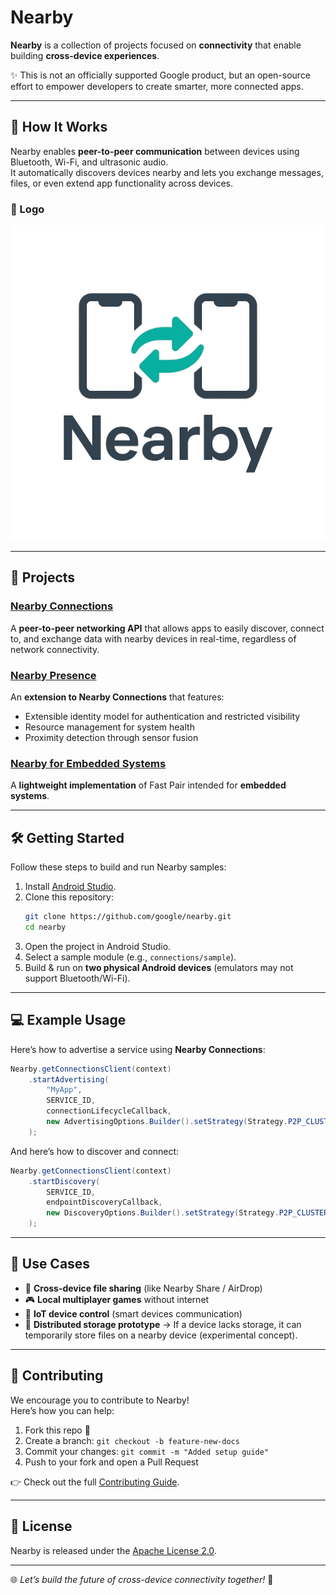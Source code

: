 # Nearby

**Nearby** is a collection of projects focused on **connectivity** that enable building **cross-device experiences**.

✨ This is not an officially supported Google product, but an open-source effort to empower developers to create smarter, more connected apps.

---

## 🚀 How It Works

Nearby enables **peer-to-peer communication** between devices using Bluetooth, Wi-Fi, and ultrasonic audio.  
It automatically discovers devices nearby and lets you exchange messages, files, or even extend app functionality across devices.

### 🔄 Logo

![Nearby Logo](https://github.com/Diksha-3905/nearby/blob/Updates/Logo.png)

---

## 📂 Projects

### [Nearby Connections](connections/)
A **peer-to-peer networking API** that allows apps to easily discover, connect to, and exchange data with nearby devices in real-time, regardless of network connectivity.

### [Nearby Presence](presence/)
An **extension to Nearby Connections** that features:
- Extensible identity model for authentication and restricted visibility  
- Resource management for system health  
- Proximity detection through sensor fusion  

### [Nearby for Embedded Systems](embedded/)
A **lightweight implementation** of Fast Pair intended for **embedded systems**.

---

## 🛠 Getting Started

Follow these steps to build and run Nearby samples:

1. Install [Android Studio](https://developer.android.com/studio).
2. Clone this repository:
   ```bash
   git clone https://github.com/google/nearby.git
   cd nearby
   ```
3. Open the project in Android Studio.
4. Select a sample module (e.g., `connections/sample`).
5. Build & run on **two physical Android devices** (emulators may not support Bluetooth/Wi-Fi).

---

## 💻 Example Usage

Here’s how to advertise a service using **Nearby Connections**:

```java
Nearby.getConnectionsClient(context)
    .startAdvertising(
        "MyApp",
        SERVICE_ID,
        connectionLifecycleCallback,
        new AdvertisingOptions.Builder().setStrategy(Strategy.P2P_CLUSTER).build()
    );
```

And here’s how to discover and connect:

```java
Nearby.getConnectionsClient(context)
    .startDiscovery(
        SERVICE_ID,
        endpointDiscoveryCallback,
        new DiscoveryOptions.Builder().setStrategy(Strategy.P2P_CLUSTER).build()
    );
```

---

## 🌟 Use Cases

- 📱 **Cross-device file sharing** (like Nearby Share / AirDrop)  
- 🎮 **Local multiplayer games** without internet  
- 🔧 **IoT device control** (smart devices communication)  
- 📂 **Distributed storage prototype** → If a device lacks storage, it can temporarily store files on a nearby device (experimental concept).  

---

## 🤝 Contributing

We encourage you to contribute to Nearby!  
Here’s how you can help:

1. Fork this repo 🍴  
2. Create a branch: `git checkout -b feature-new-docs`  
3. Commit your changes: `git commit -m "Added setup guide"`  
4. Push to your fork and open a Pull Request  

👉 Check out the full [Contributing Guide](CONTRIBUTING.md).

---

## 📜 License

Nearby is released under the [Apache License 2.0](LICENSE).

---

🌐 *Let’s build the future of cross-device connectivity together!* 🚀
